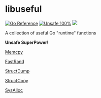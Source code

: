 # libuseful
[![Go Reference](https://pkg.go.dev/badge/github.com/lemon-mint/libuseful.svg)](https://pkg.go.dev/github.com/lemon-mint/libuseful)
[![Unsafe 100%](https://img.shields.io/badge/unsafe-100%25-orange)](https://pkg.go.dev/unsafe)
[![](https://goreportcard.com/badge/github.com/lemon-mint/libuseful)](https://goreportcard.com/report/github.com/lemon-mint/libuseful)

A collection of useful Go "runtime" functions

__Unsafe SuperPower!__

[Memcpy](https://play.golang.org/p/oq3IMYd0f1e)

[FastRand](https://play.golang.org/p/aZUpOlv2Byp)

[StructDump](https://play.golang.org/p/KM3VL_Kawvx)

[StructCopy](https://play.golang.org/p/heqF-6ly1KS)

[SysAlloc](https://play.golang.org/p/KS13NX3d9VB)
